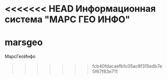 <<<<<<< HEAD
Информационная система "МАРС ГЕО ИНФО"
=======
# marsgeo
МарсГеоИнфо
>>>>>>> fcb40fdacaefb1c05ac8f315edb7e5f67f83e711
